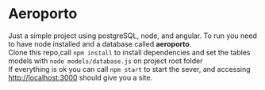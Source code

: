 # Aeroporto
Just a simple project using postgreSQL, node, and angular.
To run you need to have node installed and a database called <strong>aeroporto</strong>.
<br>
Clone this repo,call `npm install` to install dependencies and set the tables models with `node models/database.js` on project root folder
<br>
If everything is ok you can call `npm start` to start the sever, and accessing <a href="http://localhost:3000" target="_blank">http://localhost:3000</a> should give you a site.
